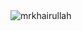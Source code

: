 <img src="https://github-readme-stats.vercel.app/api/top-langs?username=mrkhairullah&show_icons=true&locale=en&layout=compact&langs_count=6&theme=github_dark" alt="mrkhairullah" />
